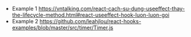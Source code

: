 - Example 1
  https://vntalking.com/react-cach-su-dung-useeffect-thay-the-lifecycle-method.html#react-useeffect-hook-luon-luon-goi
- Example 2
  https://github.com/leahjlou/react-hooks-examples/blob/master/src/timer/Timer.js